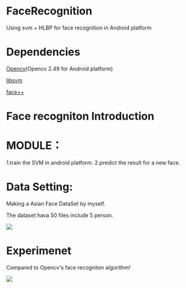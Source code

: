 # FaceRecognition
Using svm + HLBP for face recognition in Android platform
# Dependencies

[Opencv](http://opencv.org/)(Opencv 2.49 for Android platform)

[libsvm](https://github.com/cjlin1/libsvm.git)

[face++](http://www.faceplusplus.com.cn/)

# Face recogniton Introduction

# MODULE：
  1.train the SVM in android platform.
  2.predict the result for a new face.
  
# Data Setting:
  
  Making a Asian Face DataSet by myself.
   
  The dataset hava 50 files include 5 person.
   
![](https://github.com/zhangqianhui/FaceRecognition/blob/master/image/face_example.png)
  
# Experimenet

  Compared to Opencv's face recogniton algorithm!
  
![](https://github.com/zhangqianhui/FaceRecognition/blob/master/image/experminent.PNG)
  

   

  

